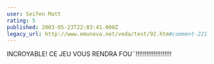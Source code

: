 ```yaml
---
user: Seifen Matt
rating: 5
published: 2003-05-23T22:03:41.000Z
legacy_url: http://www.emunova.net/veda/test/92.htm#comment-221
---
```

INCROYABLE! CE JEU VOUS RENDRA FOU¨!!!!!!!!!!!!!!!!!!!!